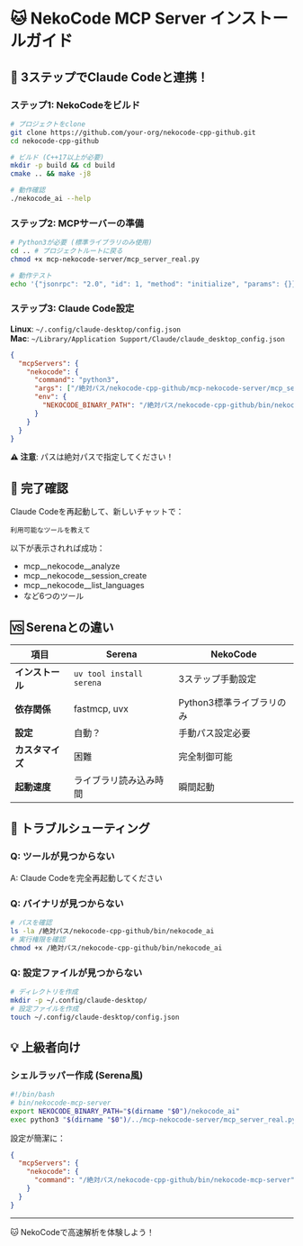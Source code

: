 # 🐱 NekoCode MCP Server インストールガイド

## 🚀 3ステップでClaude Codeと連携！

### ステップ1: NekoCodeをビルド
```bash
# プロジェクトをclone
git clone https://github.com/your-org/nekocode-cpp-github.git
cd nekocode-cpp-github

# ビルド (C++17以上が必要)
mkdir -p build && cd build
cmake .. && make -j8

# 動作確認
./nekocode_ai --help
```

### ステップ2: MCPサーバーの準備
```bash
# Python3が必要 (標準ライブラリのみ使用)
cd .. # プロジェクトルートに戻る
chmod +x mcp-nekocode-server/mcp_server_real.py

# 動作テスト
echo '{"jsonrpc": "2.0", "id": 1, "method": "initialize", "params": {}}' | python3 mcp-nekocode-server/mcp_server_real.py
```

### ステップ3: Claude Code設定
**Linux**: `~/.config/claude-desktop/config.json`  
**Mac**: `~/Library/Application Support/Claude/claude_desktop_config.json`

```json
{
  "mcpServers": {
    "nekocode": {
      "command": "python3",
      "args": ["/絶対パス/nekocode-cpp-github/mcp-nekocode-server/mcp_server_real.py"],
      "env": {
        "NEKOCODE_BINARY_PATH": "/絶対パス/nekocode-cpp-github/bin/nekocode_ai"
      }
    }
  }
}
```

**⚠️ 注意**: パスは絶対パスで指定してください！

## 🎯 完了確認

Claude Codeを再起動して、新しいチャットで：
```
利用可能なツールを教えて
```

以下が表示されれば成功：
- mcp__nekocode__analyze
- mcp__nekocode__session_create
- mcp__nekocode__list_languages
- など6つのツール

## 🆚 Serenaとの違い

| 項目 | Serena | NekoCode |
|------|--------|----------|
| **インストール** | `uv tool install serena` | 3ステップ手動設定 |
| **依存関係** | fastmcp, uvx | Python3標準ライブラリのみ |
| **設定** | 自動？ | 手動パス設定必要 |
| **カスタマイズ** | 困難 | 完全制御可能 |
| **起動速度** | ライブラリ読み込み時間 | 瞬間起動 |

## 🔧 トラブルシューティング

### Q: ツールが見つからない
A: Claude Codeを完全再起動してください

### Q: バイナリが見つからない
```bash
# パスを確認
ls -la /絶対パス/nekocode-cpp-github/bin/nekocode_ai
# 実行権限を確認
chmod +x /絶対パス/nekocode-cpp-github/bin/nekocode_ai
```

### Q: 設定ファイルが見つからない
```bash
# ディレクトリを作成
mkdir -p ~/.config/claude-desktop/
# 設定ファイルを作成
touch ~/.config/claude-desktop/config.json
```

## 💡 上級者向け

### シェルラッパー作成 (Serena風)
```bash
#!/bin/bash
# bin/nekocode-mcp-server
export NEKOCODE_BINARY_PATH="$(dirname "$0")/nekocode_ai"
exec python3 "$(dirname "$0")/../mcp-nekocode-server/mcp_server_real.py" "$@"
```

設定が簡潔に：
```json
{
  "mcpServers": {
    "nekocode": {
      "command": "/絶対パス/nekocode-cpp-github/bin/nekocode-mcp-server"
    }
  }
}
```

---
🐱 NekoCodeで高速解析を体験しよう！